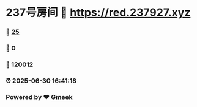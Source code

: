 # 237号房间 :link: https://red.237927.xyz 
### :page_facing_up: [25](https://red.237927.xyz/tag.html) 
### :speech_balloon: 0 
### :hibiscus: 120012 
### :alarm_clock: 2025-06-30 16:41:18 
### Powered by :heart: [Gmeek](https://github.com/Meekdai/Gmeek)

